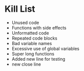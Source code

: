 Kill List
=========
* Unused code
* Functions with side effects
* Unformatted code
* Repeated code blocks
* Bad variable names
* Excessive use of global variables
* Super long functions
* Added new line for testing
* new close line
